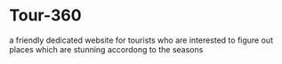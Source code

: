 # Tour-360
a friendly dedicated website for tourists who are interested to figure out places which are stunning accordong to the seasons 
